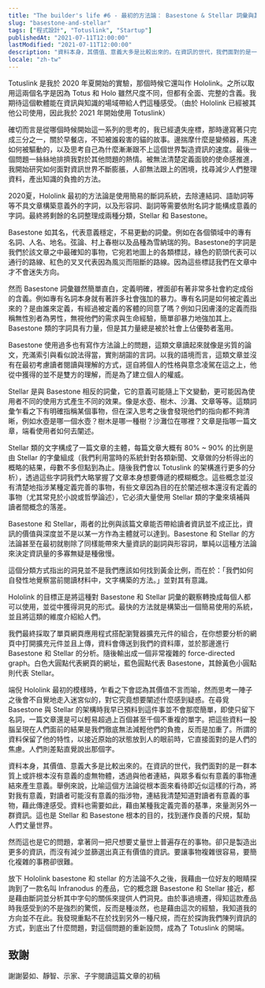 ```yaml
---
title: "The builder's life #6 - 最初的方法論： Basestone & Stellar 詞彙與其比例帶來的洞見"
slug: "basestone-and-stellar"
tags: ["程式設計", "Totuslink", "Startup"]
publishedAt: "2021-07-11T12:00:00"
lastModified: "2021-07-11T12:00:00"
description: "資料本身，其價值、意義大多是比較出來的。在資訊的世代，我們面對的是一群本質上或許根本沒有意義的虛無物體，透過與他者連結，與眾多看似有意義的事物連結來產生意義"
locale: "zh-tw"
---
```


Totuslink 是我於 2020 年夏開始的實驗，那個時候它還叫作 Hololink。之所以取用這兩個名字是因為 Totus 和 Holo 雖然尺度不同，但都有全面、完整的含義。我期待這個軟體能在資訊與知識的場域帶給人們這種感受。（由於 Hololink 已經被其他公司使用，因此我於 2021 年開始使用 Totuslink）

確切而言是從哪個時候開始這一系列的思考的，我已經遺失座標，那時邊寫著只完成三分之一，關於早餐店，不知被誰殺害的貓的故事。邊揣摩什麼是變頻器，馬達如何被驅動的，以及思考自己為什麼漸漸跟不上這個世界製造資訊的速度。最後一個問題一絲絲地排擠我對於其他問題的熱情。被無法清楚定義面貌的使命感推進，我開始研究如何面對資訊世界不斷膨脹，人卻無法跟上的困境，找尋減少人們整理資料，產出知識的負擔的方法。

2020夏，Hololink 最初的方法論是使用簡易的斷詞系統，去除連結詞、語助詞等等不具文章構築意義外的字詞，以及形容詞、副詞等需要依附名詞才能構成意義的字詞。最終將剩餘的名詞整理成兩種分類，Stellar 和 Basestone。

Basestone 如其名，代表意義穩定，不易更動的詞彙。例如在各個領域中的專有名詞、人名、地名。弦論、村上春樹以及品種為雪納瑞的狗。Basestone的字詞是我們於該文章之中最確知的事物，它宛若地圖上的各類標誌，綠色的箭頭代表可以通行的路線、紅色的叉叉代表因為風災而阻斷的路線。因為這些標誌我們在文章中才不會迷失方向。

然而 Basestone 詞彙雖然簡單直白，定義明確，裡面卻有著非常多社會約定成俗的含義。例如專有名詞本身就有著許多社會強加的暴力。專有名詞是如何被定義出來的？是由誰來定義，有經過被定義的客體的同意了嗎？例如只因膚淺的定義而指稱無性別者為男性，無視他們的需求與生命經驗，簡單卻暴力地強加其上。Basestone 類的字詞具有力量，但是其力量總是被於社會上佔優勢者濫用。

Basestone 使用過多也有寫作方法論上的問題，這類文章讀起來就像是劣質的論文，充滿索引與看似說法得當，實則胡謅的言詞。以我的語境而言，這類文章並沒有在最初考慮讀者閱讀與理解的方式，逕自將個人的性格與意念凌駕在這之上，他從中獲得的並不是雙方的理解，而是為了建立個人的權威。

Stellar 是與 Basestone 相反的詞彙，它的意義可能隨上下文變動，更可能因為使用者不同的使用方式產生不同的效果。像是水壺、樹木、沙灘、文章等等。這類詞彙乍看之下有明確指稱某個事物，但在深入思考之後會發現他們的指向都不夠清晰，例如水壺是哪一個水壺？樹木是哪一種樹？沙灘位在哪裡？文章是指哪一篇文章，端看使用者如何去闡述。

Stellar 類的文字構成了一篇文章的主體，每篇文章大概有 80% ~ 90% 的比例是由 Stellar 的字彙組成（我們利用當時的系統針對各類新聞、文章做的分析得出的概略的結果，母數不多但點到為止。隨後我們會以 Totuslink 的架構進行更多的分析），透過這些字詞我們大略掌握了文章本身想要傳遞的模糊概念。這些概念並沒有清楚地指涉某種定義完善的事物，有些文章因為目的在於闡述根本還沒有定義的事物（尤其常見於小說或哲學論述），它必須大量使用 Stellar 類的字彙來填補與讀者間概念的落差。

Basestone 和 Stellar，兩者的比例與該篇文章能否帶給讀者資訊並不成正比，資訊的價值與深度並不是以某一方作為主體就可以達到。Basestone 和 Stellar 的方法論甚至在最初就剔除了同樣能帶來大量資訊的副詞與形容詞，單純以這種方法論來決定資訊量的多寡無疑是種傲慢。

這個分類方式指出的洞見並不是我們應該如何找到黃金比例，而在於：「我們如何自發性地覺察當前閱讀材料中，文字構築的方法。」並對其有意識。

Hololink 的目標正是將這種對 Basestone 和 Stellar 詞彙的觀察轉換成每個人都可以使用，並從中獲得洞見的形式。最快的方法就是構築出一個簡易使用的系統，並且將這類的維度介紹給人們。

我們最終採取了單頁網頁應用程式搭配瀏覽器擴充元件的組合，在你想要分析的網頁中打開擴充元件並且上傳，資料會傳送到我們的資料庫，並於那邊進行 Basestone 和 Stellar 的分析。隨後輸出成一個非常複雜的 force-directed graph。白色大圓點代表網頁的網址，藍色圓點代表 Basestone，其餘黃色小圓點則代表 Stellar。


端倪 Hololink 最初的模樣時，乍看之下會認為其價值不言而喻，然而思考一陣子之後會不自覺地走入迷宮似的，對它究竟想要闡述什麼感到疑惑。在尋覓 Basestone 與 Stellar 的架構時我早已預料到這件事並不會那麼簡單，即使只留下名詞，一篇文章還是可以輕易超過上百個甚至千個不重複的單字。把這些資料一股腦呈現在人們面前的結果是我們徹底無法減輕他們的負擔，反而是加重了。所謂的資料保留了他的特性，以接近原始的狀態放到人的眼前時，它直接面對的是人們的焦慮。人們則差點直覺說出那個字。

資料本身，其價值、意義大多是比較出來的。在資訊的世代，我們面對的是一群本質上或許根本沒有意義的虛無物體，透過與他者連結，與眾多看似有意義的事物連結來產生意義。舉例來說，比喻這個方法論從根本面來看待即近似這樣的行為，將對我有意義，對讀者可能沒有意義的指涉物，連結我清楚知道對讀者有意義的事物，藉此傳達感受。資料也需要如此，藉由某種我定義完善的基準，來量測另外一群資訊。這也是 Stellar 和 Basestone 根本的目的，找到運作良善的尺規，幫助人們丈量世界。

然而這也是它的問題，拿著同一把尺想要丈量世上普遍存在的事物。卻只是製造出更多的資訊，而沒有減少並篩選出真正有價值的資訊。要讓事物複雜很容易，要簡化複雜的事務卻很難。

放下 Hololink basestone 和 stellar 的方法論不久之後，我藉由一位好友的眼睛探詢到了一款名叫 Infranodus 的產品，它的概念跟 Basestone 和 Stellar 接近，都是藉由斷詞並分析其中字句的關係來提供人們洞見。由於事過境遷，得知這款產品時我感受到的不是強烈的驚慌，反而是種淡然，也是藉由這次的經驗，我知道我的方向並不在此。我發現重點不在於找到另外一種尺規，而在於探詢我們陳列資訊的方式，到底出了什麼問題，對這個問題的重新設問，成為了 Totuslink 的開端。

## 致謝

謝謝晏如、靜智、示家、子宇閱讀這篇文章的初稿


